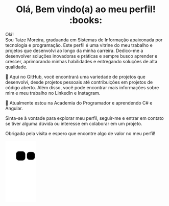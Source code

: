 <h1 align="center"> Olá, Bem vindo(a) ao meu perfil!  :books:</h1>

Olá!<br> Sou Taize Moreira, graduanda em Sistemas de Informação apaixonada por tecnologia e programação. Este perfil é uma vitrine do meu trabalho e projetos que desenvolvi ao longo da minha carreira. Dedico-me a desenvolver soluções inovadoras e práticas e sempre busco aprender e crescer, aprimorando minhas habilidades e entregando soluções de alta qualidade.

🔭  Aqui no GitHub, você encontrará uma variedade de projetos que desenvolvi, desde projetos pessoais até contribuições em projetos de código aberto. Além disso, você pode encontrar mais informações sobre mim e meu trabalho no LinkedIn e Instagram.

🌱  Atualmente estou na Academia do Programador e aprendendo C# e Angular. 

Sinta-se à vontade para explorar meu perfil, seguir-me e entrar em contato se tiver alguma dúvida ou interesse em colaborar em um projeto.

Obrigada pela visita e espero que encontre algo de valor no meu perfil!
</br>


 ![Snake animation](https://github.com/taizemoreira/taizemoreira/blob/output/github-contribution-grid-snake.svg)
